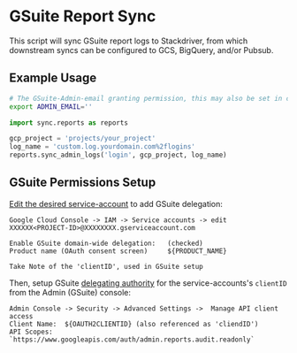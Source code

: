 # GSuite Report Sync

This script will sync GSuite report logs to Stackdriver, from which downstream
syncs can be configured to GCS, BigQuery, and/or Pubsub.

## Example Usage
```sh
# The GSuite-Admin-email granting permission, this may also be set in code
export ADMIN_EMAIL=''
```
```python
import sync.reports as reports

gcp_project = 'projects/your_project'
log_name = 'custom.log.yourdomain.com%2flogins'
reports.sync_admin_logs('login', gcp_project, log_name)
```

## GSuite Permissions Setup

[Edit the desired service-account](https://developers.google.com/identity/protocols/OAuth2ServiceAccount#creatinganaccount) to add GSuite delegation:
```
Google Cloud Console -> IAM -> Service accounts -> edit XXXXXX<PROJECT-ID>@XXXXXXXX.gserviceaccount.com

Enable GSuite domain-wide delegation:   (checked)
Product name (OAuth consent screen)     ${PRODUCT_NAME}

Take Note of the 'clientID', used in GSuite setup
```

Then, setup GSuite [delegating authority](https://developers.google.com/identity/protocols/OAuth2ServiceAccount#delegatingauthority) for the service-accounts's `clientID` from the  Admin (GSuite) console:
```
Admin Console -> Security -> Advanced Settings ->  Manage API client access
Client Name:  ${OAUTH2CLIENTID} (also referenced as 'cliendID')
API Scopes:   `https://www.googleapis.com/auth/admin.reports.audit.readonly`
```
